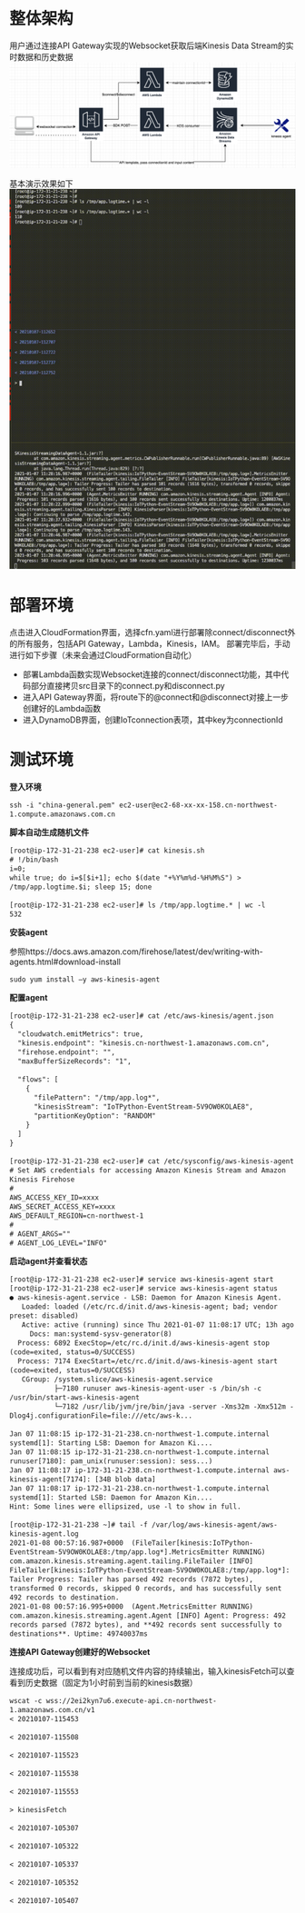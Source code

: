 # 整体架构
用户通过连接API Gateway实现的Websocket获取后端Kinesis Data Stream的实时数据和历史数据
![architecture](./media/architecture.png "architecture")

基本演示效果如下
![demo](./media/websocket_historical_query.gif "demo")

# 部署环境
点击进入CloudFormation界面，选择cfn.yaml进行部署除connect/disconnect外的所有服务，包括API Gateway，Lambda，Kinesis，IAM。
部署完毕后，手动进行如下步骤（未来会通过CloudFormation自动化）
- 部署Lambda函数实现Websocket连接的connect/disconnect功能，其中代码部分直接拷贝src目录下的connect.py和disconnect.py
- 进入API Gateway界面，将route下的@connect和@disconnect对接上一步创建好的Lambda函数
- 进入DynamoDB界面，创建IoTconnection表项，其中key为connectionId

# 测试环境

**登入环境**
```
ssh -i "china-general.pem" ec2-user@ec2-68-xx-xx-158.cn-northwest-1.compute.amazonaws.com.cn
```
**脚本自动生成随机文件**
```
[root@ip-172-31-21-238 ec2-user]# cat kinesis.sh 
# !/bin/bash
i=0;
while true; do i=$[$i+1]; echo $(date "+%Y%m%d-%H%M%S") > /tmp/app.logtime.$i; sleep 15; done

[root@ip-172-31-21-238 ec2-user]# ls /tmp/app.logtime.* | wc -l
532
```

**安装agent**

参照https://docs.aws.amazon.com/firehose/latest/dev/writing-with-agents.html#download-install
```
sudo yum install –y aws-kinesis-agent
```

**配置agent**
```
[root@ip-172-31-21-238 ec2-user]# cat /etc/aws-kinesis/agent.json
{
  "cloudwatch.emitMetrics": true,
  "kinesis.endpoint": "kinesis.cn-northwest-1.amazonaws.com.cn",
  "firehose.endpoint": "",
  "maxBufferSizeRecords": "1",
  
  "flows": [
    {
      "filePattern": "/tmp/app.log*",
      "kinesisStream": "IoTPython-EventStream-5V9OW0KOLAE8",
      "partitionKeyOption": "RANDOM"
    }
  ]
}

[root@ip-172-31-21-238 ec2-user]# cat /etc/sysconfig/aws-kinesis-agent
# Set AWS credentials for accessing Amazon Kinesis Stream and Amazon Kinesis Firehose
#
AWS_ACCESS_KEY_ID=xxxx
AWS_SECRET_ACCESS_KEY=xxxx
AWS_DEFAULT_REGION=cn-northwest-1
#
# AGENT_ARGS=""
# AGENT_LOG_LEVEL="INFO"
```

**启动agent并查看状态**
```
[root@ip-172-31-21-238 ec2-user]# service aws-kinesis-agent start
[root@ip-172-31-21-238 ec2-user]# service aws-kinesis-agent status
● aws-kinesis-agent.service - LSB: Daemon for Amazon Kinesis Agent.
   Loaded: loaded (/etc/rc.d/init.d/aws-kinesis-agent; bad; vendor preset: disabled)
   Active: active (running) since Thu 2021-01-07 11:08:17 UTC; 13h ago
     Docs: man:systemd-sysv-generator(8)
  Process: 6892 ExecStop=/etc/rc.d/init.d/aws-kinesis-agent stop (code=exited, status=0/SUCCESS)
  Process: 7174 ExecStart=/etc/rc.d/init.d/aws-kinesis-agent start (code=exited, status=0/SUCCESS)
   CGroup: /system.slice/aws-kinesis-agent.service
           ├─7180 runuser aws-kinesis-agent-user -s /bin/sh -c /usr/bin/start-aws-kinesis-agent  
           └─7182 /usr/lib/jvm/jre/bin/java -server -Xms32m -Xmx512m -Dlog4j.configurationFile=file:///etc/aws-k...

Jan 07 11:08:15 ip-172-31-21-238.cn-northwest-1.compute.internal systemd[1]: Starting LSB: Daemon for Amazon Ki....
Jan 07 11:08:15 ip-172-31-21-238.cn-northwest-1.compute.internal runuser[7180]: pam_unix(runuser:session): sess...)
Jan 07 11:08:17 ip-172-31-21-238.cn-northwest-1.compute.internal aws-kinesis-agent[7174]: [34B blob data]
Jan 07 11:08:17 ip-172-31-21-238.cn-northwest-1.compute.internal systemd[1]: Started LSB: Daemon for Amazon Kin....
Hint: Some lines were ellipsized, use -l to show in full.

[root@ip-172-31-21-238 ~]# tail -f /var/log/aws-kinesis-agent/aws-kinesis-agent.log
2021-01-08 00:57:16.987+0000  (FileTailer[kinesis:IoTPython-EventStream-5V9OW0KOLAE8:/tmp/app.log*].MetricsEmitter RUNNING) com.amazon.kinesis.streaming.agent.tailing.FileTailer [INFO] FileTailer[kinesis:IoTPython-EventStream-5V9OW0KOLAE8:/tmp/app.log*]: Tailer Progress: Tailer has parsed 492 records (7872 bytes), transformed 0 records, skipped 0 records, and has successfully sent 492 records to destination.
2021-01-08 00:57:16.995+0000  (Agent.MetricsEmitter RUNNING) com.amazon.kinesis.streaming.agent.Agent [INFO] Agent: Progress: 492 records parsed (7872 bytes), and **492 records sent successfully to destinations**. Uptime: 49740037ms
```

**连接API Gateway创建好的Websocket**

连接成功后，可以看到有对应随机文件内容的持续输出，输入kinesisFetch可以查看到历史数据（固定为1小时前到当前的kinesis数据）
```
wscat -c wss://2ei2kyn7u6.execute-api.cn-northwest-1.amazonaws.com.cn/v1
< 20210107-115453

< 20210107-115508

< 20210107-115523

< 20210107-115538

< 20210107-115553

> kinesisFetch

< 20210107-105307

< 20210107-105322

< 20210107-105337

< 20210107-105352

< 20210107-105407
```











